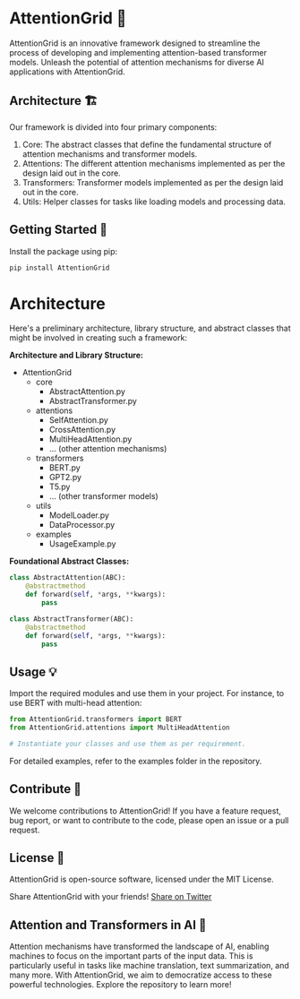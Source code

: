 # AttentionGrid 🚀

AttentionGrid is an innovative framework designed to streamline the process of developing and implementing attention-based transformer models. Unleash the potential of attention mechanisms for diverse AI applications with AttentionGrid.

## Architecture 🏗️

Our framework is divided into four primary components:
1. Core: The abstract classes that define the fundamental structure of attention mechanisms and transformer models.
2. Attentions: The different attention mechanisms implemented as per the design laid out in the core.
3. Transformers: Transformer models implemented as per the design laid out in the core.
4. Utils: Helper classes for tasks like loading models and processing data.

## Getting Started 🚀

Install the package using pip:

```bash
pip install AttentionGrid
```

# Architecture
Here's a preliminary architecture, library structure, and abstract classes that might be involved in creating such a framework:

**Architecture and Library Structure:**

- AttentionGrid
    - core
        - AbstractAttention.py
        - AbstractTransformer.py
    - attentions
        - SelfAttention.py
        - CrossAttention.py
        - MultiHeadAttention.py
        - ... (other attention mechanisms)
    - transformers
        - BERT.py
        - GPT2.py
        - T5.py
        - ... (other transformer models)
    - utils
        - ModelLoader.py
        - DataProcessor.py
    - examples
        - UsageExample.py

**Foundational Abstract Classes:**

```python
class AbstractAttention(ABC):
    @abstractmethod
    def forward(self, *args, **kwargs):
        pass

class AbstractTransformer(ABC):
    @abstractmethod
    def forward(self, *args, **kwargs):
        pass
```


## Usage 💡

Import the required modules and use them in your project. For instance, to use BERT with multi-head attention:

```python
from AttentionGrid.transformers import BERT
from AttentionGrid.attentions import MultiHeadAttention

# Instantiate your classes and use them as per requirement.
```

For detailed examples, refer to the examples folder in the repository.

## Contribute 🤝

We welcome contributions to AttentionGrid! If you have a feature request, bug report, or want to contribute to the code, please open an issue or a pull request.

## License 📜

AttentionGrid is open-source software, licensed under the MIT License.

Share AttentionGrid with your friends! [Share on Twitter](https://twitter.com/intent/tweet?text=Check%20out%20AttentionGrid!%20An%20innovative%20framework%20for%20attention-based%20transformer%20models.%20&url=https%3A%2F%2Fgithub.com%2Fyour_username%2Fattentiongrid&hashtags=AI,ML,OpenSource)

## Attention and Transformers in AI 🤖

Attention mechanisms have transformed the landscape of AI, enabling machines to focus on the important parts of the input data. This is particularly useful in tasks like machine translation, text summarization, and many more. With AttentionGrid, we aim to democratize access to these powerful technologies. Explore the repository to learn more!
```
